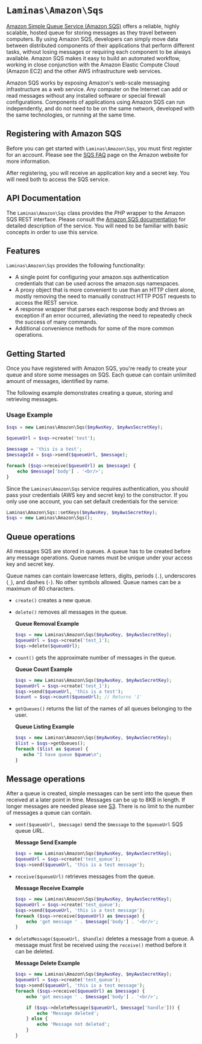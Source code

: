 # `Laminas\Amazon\Sqs`

[Amazon Simple Queue Service (Amazon SQS)](https://aws.amazon.com/sqs/)
offers a reliable, highly scalable, hosted queue for storing messages as
they travel between computers. By using Amazon SQS, developers can
simply move data between distributed components of their applications
that perform different tasks, without losing messages or requiring each
component to be always available. Amazon SQS makes it easy to build an
automated workflow, working in close conjunction with the Amazon Elastic
Compute Cloud (Amazon EC2) and the other AWS infrastructure web services.

Amazon SQS works by exposing Amazon's web-scale messaging infrastructure
as a web service. Any computer on the Internet can add or read messages
without any installed software or special firewall configurations.
Components of applications using Amazon SQS can run independently, and
do not need to be on the same network, developed with the same
technologies, or running at the same time.

## Registering with Amazon SQS

Before you can get started with `Laminas\Amazon\Sqs`, you must first
register for an account. Please see the [SQS FAQ](https://aws.amazon.com/sqs/faqs/)
page on the Amazon website for more information.

After registering, you will receive an application key and a secret key.
You will need both to access the SQS service.

## API Documentation

The `Laminas\Amazon\Sqs` class provides the *PHP* wrapper to the
Amazon SQS REST interface. Please consult the [Amazon SQS
documentation](https://docs.aws.amazon.com/AWSSimpleQueueService/latest/APIReference/Welcome.html)
for detailed description of the service. You will need to be familiar
with basic concepts in order to use this service.

## Features

`Laminas\Amazon\Sqs` provides the following functionality:

- A single point for configuring your amazon.sqs authentication
  credentials that can be used across the amazon.sqs namespaces.
- A proxy object that is more convenient to use than an HTTP client
  alone, mostly removing the need to manually construct HTTP POST
  requests to access the REST service.
- A response wrapper that parses each response body and throws an
  exception if an error occurred, alleviating the need to repeatedly
  check the success of many commands.
- Additional convenience methods for some of the more common
  operations.

## Getting Started

Once you have registered with Amazon SQS, you're ready to create your
queue and store some messages on SQS. Each queue can contain unlimited
amount of messages, identified by name.

The following example demonstrates creating a queue, storing and
retrieving messages.

### Usage Example

```php
$sqs = new Laminas\Amazon\Sqs($myAwsKey, $myAwsSecretKey);

$queueUrl = $sqs->create('test');

$message = 'this is a test';
$messageId = $sqs->send($queueUrl, $message);

foreach ($sqs->receive($queueUrl) as $message) {
    echo $message['body'] . '<br/>';
}
```

Since the `Laminas\Amazon\Sqs` service requires authentication, you
should pass your credentials (AWS key and secret key) to the
constructor. If you only use one account, you can set default
credentials for the service:

```php
Laminas\Amazon\Sqs::setKeys($myAwsKey, $myAwsSecretKey);
$sqs = new Laminas\Amazon\Sqs();
```

## Queue operations

All messages SQS are stored in queues. A queue has to be created before
any message operations. Queue names must be unique under your access key
and secret key.

Queue names can contain lowercase letters, digits, periods (`.`),
underscores (`_`), and dashes (`-`). No other symbols allowed. Queue names
can be a maximum of 80 characters.

- `create()` creates a new queue.
- `delete()` removes all messages in the queue.

  **Queue Removal Example**

  ```php
  $sqs = new Laminas\Amazon\Sqs($myAwsKey, $myAwsSecretKey);
  $queueUrl = $sqs->create('test_1');
  $sqs->delete($queueUrl);
  ```

- `count()` gets the approximate number of messages in the queue.

  **Queue Count Example**

  ```php
  $sqs = new Laminas\Amazon\Sqs($myAwsKey, $myAwsSecretKey);
  $queueUrl = $sqs->create('test_1');
  $sqs->send($queueUrl, 'this is a test');
  $count = $sqs->count($queueUrl); // Returns '1'
  ```

- `getQueues()` returns the list of the names of all queues belonging to the user.

  **Queue Listing Example**

  ```php
  $sqs = new Laminas\Amazon\Sqs($myAwsKey, $myAwsSecretKey);
  $list = $sqs->getQueues();
  foreach ($list as $queue) {
     echo "I have queue $queue\n";
  }
  ```

## Message operations

After a queue is created, simple messages can be sent into the queue
then received at a later point in time. Messages can be up to 8KB in
length. If longer messages are needed please see
[S3](https://docs.laminas.dev/laminas-amazon/s3/).
There is no limit to the number of messages a queue can contain.

- `sent($queueUrl, $message)` send the `$message` to the `$queueUrl`
  SQS queue *URL*.

  **Message Send Example**

  ```php
  $sqs = new Laminas\Amazon\Sqs($myAwsKey, $myAwsSecretKey);
  $queueUrl = $sqs->create('test_queue');
  $sqs->send($queueUrl, 'this is a test message');
  ```

- `receive($queueUrl)` retrieves messages from the queue.

  **Message Receive Example**

  ```php
  $sqs = new Laminas\Amazon\Sqs($myAwsKey, $myAwsSecretKey);
  $queueUrl = $sqs->create('test_queue');
  $sqs->send($queueUrl, 'this is a test message');
  foreach ($sqs->receive($queueUrl) as $message) {
      echo 'got message ' . $message['body'] . '<br/>';
  }
  ```

- `deleteMessage($queueUrl, $handle)` deletes a message from a queue.
  A message must first be received using the `receive()` method before
  it can be deleted.

  **Message Delete Example**

  ```php
  $sqs = new Laminas\Amazon\Sqs($myAwsKey, $myAwsSecretKey);
  $queueUrl = $sqs->create('test_queue');
  $sqs->send($queueUrl, 'this is a test message');
  foreach ($sqs->receive($queueUrl) as $message) {
      echo 'got message ' . $message['body'] . '<br/>';

      if ($sqs->deleteMessage($queueUrl, $message['handle'])) {
          echo 'Message deleted';
      } else {
          echo 'Message not deleted';
      }
  }
  ```
